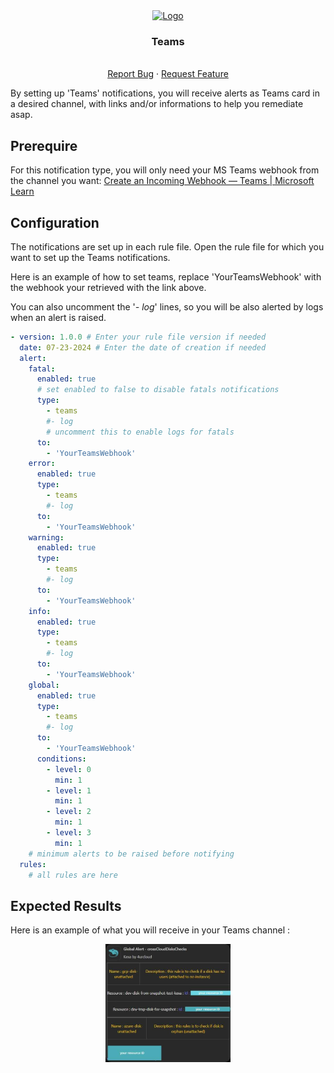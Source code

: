 <div align="center">
    <a href="https://www.kexa.io/modules">
        <img src="../../images/msteams-logo.png" alt="Logo" width="200"/>
    </a>
</div>

<h3 align="center">Teams</h3>

<div>
  <p align="center">
    <br />
    <a href="https://github.com/4urcloud/Kexa/issues">Report Bug</a>
    ·
    <a href="https://github.com/4urcloud/Kexa/issues">Request Feature</a>
  </p>
</div>

By setting up 'Teams' notifications, you will receive alerts as Teams card in a desired channel, with links and/or informations to help you remediate asap.

## Prerequire

For this notification type, you will only need your MS Teams webhook from the channel you want: [Create an Incoming Webhook — Teams | Microsoft Learn](https://learn.microsoft.com/en-us/microsoftteams/platform/webhooks-and-connectors/how-to/add-incoming-webhook?tabs=newteams%2Cdotnet)

## Configuration

The notifications are set up in each rule file. Open the rule file for which you want to set up the Teams notifications.

Here is an example of how to set teams, replace 'YourTeamsWebhook' with the webhook your retrieved with the link above.

You can also uncomment the '_- log_' lines, so you will be also alerted by logs when an alert is raised.

```yaml
- version: 1.0.0 # Enter your rule file version if needed
  date: 07-23-2024 # Enter the date of creation if needed
  alert:
    fatal:
      enabled: true
      # set enabled to false to disable fatals notifications
      type: 
        - teams
        #- log   
        # uncomment this to enable logs for fatals
      to:
        - 'YourTeamsWebhook'
    error:
      enabled: true
      type: 
        - teams
        #- log
      to: 
        - 'YourTeamsWebhook'
    warning:
      enabled: true
      type: 
        - teams
        #- log
      to:
        - 'YourTeamsWebhook'
    info:
      enabled: true
      type: 
        - teams
        #- log
      to: 
        - 'YourTeamsWebhook'
    global:
      enabled: true
      type: 
        - teams
        #- log
      to: 
        - 'YourTeamsWebhook'
      conditions:
        - level: 0
          min: 1
        - level: 1
          min: 1
        - level: 2
          min: 1
        - level: 3
          min: 1
	# minimum alerts to be raised before notifying
  rules:
	# all rules are here
```

## Expected Results

Here is an example of what you will receive in your Teams channel :

<div align="center">
  <img src="../../images/expected_teams.png" alt="Logo" width="200">
</div>